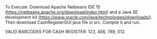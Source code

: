 To Execute: Download Apache Netbeans IDE 15 (https://netbeans.apache.org/download/index.html) and a Java SE development kit (https://www.oracle.com/java/technologies/downloads/). Then download CashRegisterGUI java file in src. Compile it and run. 

VALID BARCODES FOR CASH REGISTER: 123, 456, 789, 012.
